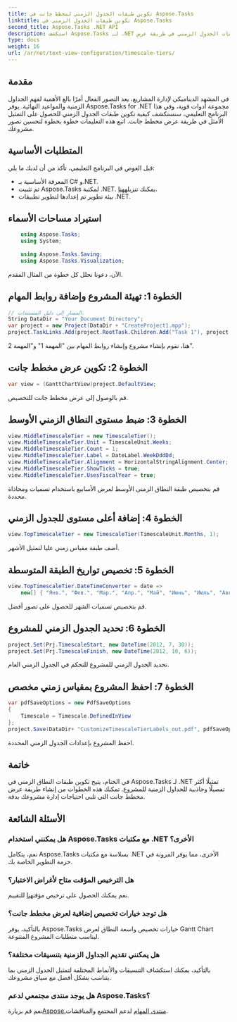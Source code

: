 ```yaml
---
title: تكوين طبقات الجدول الزمني لمخطط جانت في Aspose.Tasks
linktitle: تكوين طبقات الجدول الزمني في Aspose.Tasks
second_title: Aspose.Tasks .NET API
description: استكشف Aspose.Tasks لـ .NET لتكوين طبقات الجدول الزمني في طريقة عرض Gantt Chart للحصول على تصور دقيق للمخطط الزمني للمشروع. #Aspose.Tasks #MS Project
type: docs
weight: 16
url: /ar/net/text-view-configuration/timescale-tiers/
---
```

## مقدمة
في المشهد الديناميكي لإدارة المشاريع، يعد التصور الفعال أمرًا بالغ الأهمية لفهم الجداول الزمنية والمواعيد النهائية. يوفر Aspose.Tasks for .NET مجموعة أدوات قوية، وفي هذا البرنامج التعليمي، سنستكشف كيفية تكوين طبقات الجدول الزمني للحصول على التمثيل الأمثل في طريقة عرض مخطط جانت. اتبع هذه التعليمات خطوة بخطوة لتحسين تصور مشروعك.
## المتطلبات الأساسية
قبل الغوص في البرنامج التعليمي، تأكد من أن لديك ما يلي:
- المعرفة الأساسية بـ C# و.NET.
- تم تثبيت Aspose.Tasks لمكتبة .NET. يمكنك تنزيله[هنا](https://releases.aspose.com/tasks/net/).
- بيئة تطوير تم إعدادها لتطوير تطبيقات .NET.
## استيراد مساحات الأسماء
```csharp
    using Aspose.Tasks;
    using System;
    
    using Aspose.Tasks.Saving;
    using Aspose.Tasks.Visualization;
```
الآن، دعونا نحلل كل خطوة من المثال المقدم.
## الخطوة 1: تهيئة المشروع وإضافة روابط المهام
```csharp
// المسار إلى دليل المستندات.
String DataDir = "Your Document Directory";
var project = new Project(DataDir + "CreateProject1.mpp");
project.TaskLinks.Add(project.RootTask.Children.Add("Task 1"), project.RootTask.Children.Add("Task 2"));
```
هنا، نقوم بإنشاء مشروع وإنشاء روابط المهام بين "المهمة 1" و"المهمة 2".
## الخطوة 2: تكوين عرض مخطط جانت
```csharp
var view = (GanttChartView)project.DefaultView;
```
قم بالوصول إلى عرض مخطط جانت للتخصيص.
## الخطوة 3: ضبط مستوى النطاق الزمني الأوسط
```csharp
view.MiddleTimescaleTier = new TimescaleTier();
view.MiddleTimescaleTier.Unit = TimescaleUnit.Weeks;
view.MiddleTimescaleTier.Count = 1;
view.MiddleTimescaleTier.Label = DateLabel.WeekDddDd;
view.MiddleTimescaleTier.Alignment = HorizontalStringAlignment.Center;
view.MiddleTimescaleTier.ShowTicks = true;
view.MiddleTimescaleTier.UsesFiscalYear = true;
```
قم بتخصيص طبقة النطاق الزمني الأوسط لعرض الأسابيع باستخدام تسميات ومحاذاة محددة.
## الخطوة 4: إضافة أعلى مستوى للجدول الزمني
```csharp
view.TopTimescaleTier = new TimescaleTier(TimescaleUnit.Months, 1);
```
أضف طبقة مقياس زمني عليا لتمثيل الأشهر.
## الخطوة 5: تخصيص تواريخ الطبقة المتوسطة
```csharp
view.TopTimescaleTier.DateTimeConverter = date =>
    new[] { "Янв.", "Фев.", "Мар.", "Апр.", "Май", "Июнь", "Июль", "Авг.", "Сен.", "Окт.", "Ноя.", "Дек." }[date.Month - 1];
```
قم بتخصيص تسميات الشهر للحصول على تصور أفضل.
## الخطوة 6: تحديد الجدول الزمني للمشروع
```csharp
project.Set(Prj.TimescaleStart, new DateTime(2012, 7, 30));
project.Set(Prj.TimescaleFinish, new DateTime(2012, 10, 6));
```
تحديد الجدول الزمني للمشروع للتحكم في الجدول الزمني العام.
## الخطوة 7: احفظ المشروع بمقياس زمني مخصص
```csharp
var pdfSaveOptions = new PdfSaveOptions
{
    Timescale = Timescale.DefinedInView
};
project.Save(DataDir+ "CustomizeTimescaleTierLabels_out.pdf", pdfSaveOptions);
```
احفظ المشروع بإعدادات الجدول الزمني المحددة.
## خاتمة
في الختام، يتيح تكوين طبقات النطاق الزمني في Aspose.Tasks لـ .NET تمثيلًا أكثر تفصيلًا وجاذبية للجداول الزمنية للمشروع. تمكنك هذه الخطوات من إنشاء طريقة عرض مخطط جانت التي تلبي احتياجات إدارة مشروعك بدقة.
## الأسئلة الشائعة
### هل يمكنني استخدام Aspose.Tasks مع مكتبات .NET الأخرى؟
نعم، يتكامل Aspose.Tasks بسلاسة مع مكتبات .NET الأخرى، مما يوفر المرونة في حزمة التطوير الخاصة بك.
### هل الترخيص المؤقت متاح لأغراض الاختبار؟
 نعم يمكنك الحصول على ترخيص مؤقت[هنا](https://purchase.aspose.com/temporary-license/) للتقييم.
### هل توجد خيارات تخصيص إضافية لعرض مخطط جانت؟
بالتأكيد، يوفر Aspose.Tasks خيارات تخصيص واسعة النطاق لعرض Gantt Chart ليناسب متطلبات المشروع المتنوعة.
### هل يمكنني تقديم الجداول الزمنية بتنسيقات مختلفة؟
بالتأكيد، يمكنك استكشاف التنسيقات والأنماط المختلفة لتمثيل الجدول الزمني بما يتناسب بشكل أفضل مع سياق مشروعك.
### هل يوجد منتدى مجتمعي لدعم Aspose.Tasks؟
 نعم قم بزيارة[Aspose.منتدى المهام](https://forum.aspose.com/c/tasks/15) لدعم المجتمع والمناقشات.